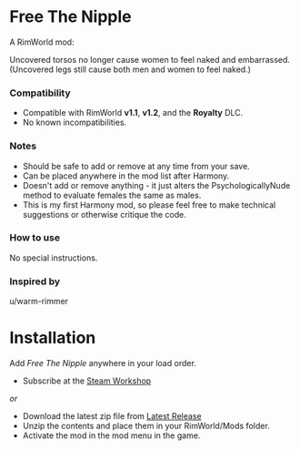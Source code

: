 # Free The Nipple
A RimWorld mod:

Uncovered torsos no longer cause women to feel naked and embarrassed.  
(Uncovered legs still cause both men and women to feel naked.)

### Compatibility
- Compatible with RimWorld **v1.1**, **v1.2**, and the **Royalty** DLC.
- No known incompatibilities.

### Notes
- Should be safe to add or remove at any time from your save.
- Can be placed anywhere in the mod list after Harmony.
- Doesn't add or remove anything - it just alters the PsychologicallyNude method to evaluate females the same as males.
- This is my first Harmony mod, so please feel free to make technical suggestions or otherwise critique the code.

### How to use
No special instructions.

### Inspired by
u/warm-rimmer

# Installation
Add _Free The Nipple_ anywhere in your load order.
- Subscribe at the [Steam Workshop](https://steamcommunity.com/sharedfiles/filedetails/?id=2066062228)

 _or_

- Download the latest zip file from [Latest Release](https://github.com/okradonkey/FreeTheNipple/releases)
- Unzip the contents and place them in your RimWorld/Mods folder.
- Activate the mod in the mod menu in the game.
